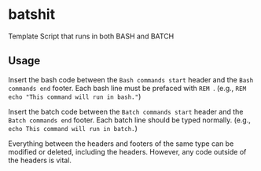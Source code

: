 # batshit
 Template Script that runs in both BASH and BATCH

## Usage
Insert the bash code between the `Bash commands start` header and the `Bash commands end` footer. Each bash line must be prefaced with `REM `. (e.g., `REM echo "This command will run in bash."`) 

Insert the batch code between the `Batch commands start` header and the `Batch commands end` footer. Each batch line should be typed normally. (e.g., `echo This command will run in batch.`)

Everything between the headers and footers of the same type can be modified or deleted, including the headers. However, any code outside of the headers is vital.
